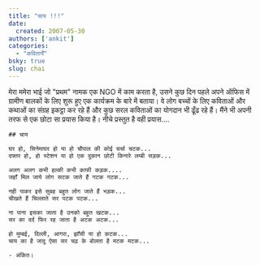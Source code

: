 ```yaml
---
title: "चाय !!!"
date: 
  created: 2007-05-30
authors: ['ankit']
categories: 
  - "कवितायेँ"
bsky: true
slug: chai
---
```


मेरा ममेरा भाई जो "प्रथम" नामक एक NGO में काम करता है, उसने कुछ दिन पहले अपने ऑफिस में ग्रामीण बालकों के लिए शुरू हुए एक कार्यक्रम के बारे में बताया। वे लोग बच्चों के लिए कविताओं और कथाओं का संग्रह इकट्ठा कर रहे हैं और कुछ सरल कविताओं का योगदान भी ढूँढ रहे हैं। मैंने भी अपनी तरफ से एक छोटा सा प्रयास किया है। नीचे प्रस्तुत है वही प्रयास....  

```poem  
## चाय    
  
घर हो, सिनेमाघर हो या हो चौपाल की कोई चर्चा चटक...  
दफ्तर हो, हो स्टेशन या हो एक दुकान छोटी किनारे लम्बी सड़क...  
  
अलग अलग कभी हल्की कभी काफी कड़क....  
जहाँ मिल जाये लोग सटक जाते हैं गटक गटक...  
  
नही पाकर इसे सुबह बहुत लोग जाते हैं भड़क...  
चीखते हैं चिल्लाते सर पटक पटक...  
  
ना पाना इसका जाता है उनको बहुत खटक...  
सर का दर्द फिर रह जाता है अटक अटक...  
    
हो मुम्बई, दिल्ली, आगरा, झाँसी या हो कटक...  
चाय का है जादू ऐसा सर चढ़ के बोलता है मटक मटक...  
    
- अंकित।
```